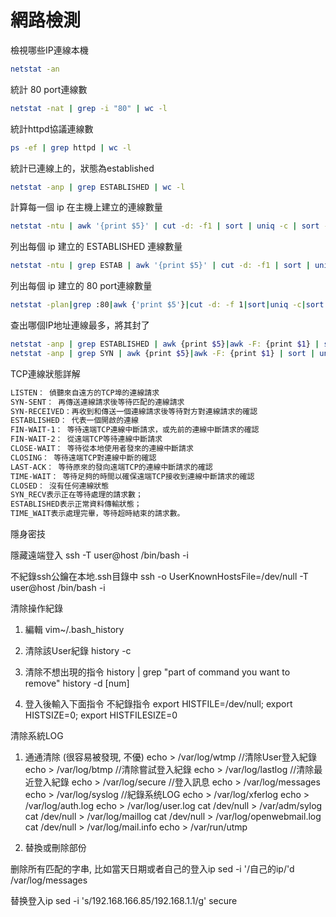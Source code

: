 
# 網路檢測

檢視哪些IP連線本機

```bash
netstat -an
```

統計 80 port連線數

```bash
netstat -nat | grep -i "80" | wc -l
```

統計httpd協議連線數

```bash
ps -ef | grep httpd | wc -l
```

統計已連線上的，狀態為established

```bash
netstat -anp | grep ESTABLISHED | wc -l
```

計算每一個 ip 在主機上建立的連線數量

```bash
netstat -ntu | awk '{print $5}' | cut -d: -f1 | sort | uniq -c | sort -n
```

列出每個 ip 建立的 ESTABLISHED 連線數量

```bash
netstat -ntu | grep ESTAB | awk '{print $5}' | cut -d: -f1 | sort | uniq -c | sort -nr
```

列出每個 ip 建立的 80 port連線數量

```bash
netstat -plan|grep :80|awk {'print $5'}|cut -d: -f 1|sort|uniq -c|sort -nk 1
```

查出哪個IP地址連線最多，將其封了

```bash
netstat -anp | grep ESTABLISHED | awk {print $5}|awk -F: {print $1} | sort | uniq -c | sort -r  0n
netstat -anp | grep SYN | awk {print $5}|awk -F: {print $1} | sort | uniq -c | sort -r  0n
```

TCP連線狀態詳解

```txt
LISTEN： 偵聽來自遠方的TCP埠的連線請求
SYN-SENT： 再傳送連線請求後等待匹配的連線請求
SYN-RECEIVED：再收到和傳送一個連線請求後等待對方對連線請求的確認
ESTABLISHED： 代表一個開啟的連線
FIN-WAIT-1： 等待遠端TCP連線中斷請求，或先前的連線中斷請求的確認
FIN-WAIT-2： 從遠端TCP等待連線中斷請求
CLOSE-WAIT： 等待從本地使用者發來的連線中斷請求
CLOSING： 等待遠端TCP對連線中斷的確認
LAST-ACK： 等待原來的發向遠端TCP的連線中斷請求的確認
TIME-WAIT： 等待足夠的時間以確保遠端TCP接收到連線中斷請求的確認
CLOSED： 沒有任何連線狀態
SYN_RECV表示正在等待處理的請求數；
ESTABLISHED表示正常資料傳輸狀態；
TIME_WAIT表示處理完畢，等待超時結束的請求數。
```


隱身密技

隱藏遠端登入
ssh -T user@host /bin/bash -i

不紀錄ssh公鑰在本地.ssh目錄中
ssh -o UserKnownHostsFile=/dev/null -T user@host /bin/bash -i

清除操作紀錄

1. 編輯 vim~/.bash_history

2. 清除該User紀錄 history -c

3. 清除不想出現的指令 history | grep "part of command you want to remove" 
                   history -d [num]

4. 登入後輸入下面指令 不紀錄指令
export HISTFILE=/dev/null;
export HISTSIZE=0;
export HISTFILESIZE=0

清除系統LOG

1. 通通清除 (很容易被發現, 不優)
echo > /var/log/wtmp //清除User登入紀錄
echo > /var/log/btmp //清除嘗試登入紀錄
echo > /var/log/lastlog //清除最近登入紀錄
echo > /var/log/secure //登入訊息
echo > /var/log/messages
echo > /var/log/syslog //紀錄系统LOG
echo > /var/log/xferlog
echo > /var/log/auth.log
echo > /var/log/user.log
cat /dev/null > /var/adm/sylog
cat /dev/null > /var/log/maillog
cat /dev/null > /var/log/openwebmail.log
cat /dev/null > /var/log/mail.info
echo > /var/run/utmp

2. 替換或刪除部份

删除所有匹配的字串, 比如當天日期或者自己的登入ip
sed  -i '/自己的ip/'d  /var/log/messages

替换登入ip
sed -i 's/192.168.166.85/192.168.1.1/g' secure







